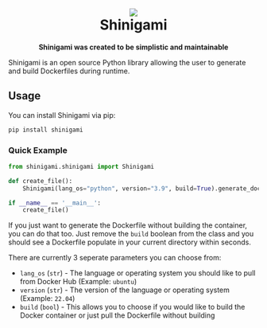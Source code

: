 <h1 align="center">
    <img src="https://raw.githubusercontent.com/hifumi1337/shinigami/main/.github/assets/shinigami_logo.png" />
    <br />
    Shinigami
</h1>

<p align="center">
    <b>Shinigami was created to be simplistic and maintainable</b>
</p>

Shinigami is an open source Python library allowing the user to generate and build Dockerfiles during runtime.

## Usage

You can install Shinigami via pip:
```bash
pip install shinigami
```

### Quick Example
```python
from shinigami.shinigami import Shinigami

def create_file():
    Shinigami(lang_os="python", version="3.9", build=True).generate_dockerfile()

if __name__ == '__main__':
    create_file()
```

If you just want to generate the Dockerfile without building the container, you can do that too. Just remove the `build` boolean from the class and you should see a Dockerfile populate in your current directory within seconds.

There are currently 3 seperate parameters you can choose from:

- `lang_os` (`str`)   - The language or operating system you should like to pull from Docker Hub (Example: `ubuntu`)
- `version` (`str`)   - The version of the language or operating system (Example: `22.04`)
- `build`   (`bool`)  - This allows you to choose if you would like to build the Docker container or just pull the Dockerfile without building